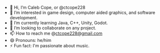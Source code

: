 - 👋 Hi, I’m Caleb Cope, or @ctcope228 
- 👀 I’m interested in game design, computer aided graphics, and software development.
- 🌱 I’m currently learning Java, C++, Unity, Godot.
- 💞️ I’m looking to collaborate on any project.
- 📫 How to reach me @ctcope228@gmail.com
- 😄 Pronouns: he/him
- ⚡ Fun fact: I'm passionate about music.

<!---
ctcope228/ctcope228 is a ✨ special ✨ repository because its `README.md` (this file) appears on your GitHub profile.
You can click the Preview link to take a look at your changes.
--->
